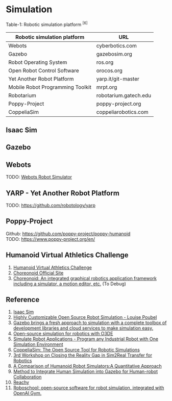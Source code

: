 # Simulation

Table-1: Robotic simulation platform <sup>[6]</sup>

| Robotic simulation platform	| URL |
| -- | -- |
| Webots | cyberbotics.com |
| Gazebo | gazebosim.org |
| Robot Operating System | ros.org |
| Open Robot Control Software | orocos.org |
| Yet Another Robot Platform | yarp.it/git-master |
| Mobile Robot Programming Toolkit | mrpt.org |
| Robotarium | robotarium.gatech.edu |
| Poppy-Project | poppy-project.org |
| CoppeliaSim	| coppeliarobotics.com |

## Isaac Sim

## Gazebo

## Webots
TODO: [Webots Robot Simulator](https://github.com/cyberbotics/webots)

## YARP - Yet Another Robot Platform
TODO: https://github.com/robotology/yarp

## Poppy-Project
Github: https://github.com/poppy-project/poppy-humanoid <br>
TODO: https://www.poppy-project.org/en/

## Humanoid Virtual Athletics Challenge

1. [Humanoid Virtual Athletics Challenge](https://ytazz.github.io/vnoid/)
2. [Choreonoid Official Site](https://www.choreonoid.org/en/)
3. [Choreonoid: An integrated graphical robotics application framework including a simulator, a motion editor, etc.](https://github.com/choreonoid/choreonoid) (To Debug)

## Reference
1. [Isaac Sim](https://docs.omniverse.nvidia.com/isaacsim/latest/index.html#what-is-isaac-sim)
2. [Highly Customizable Open Source Robot Simulation - Louise Poubel](https://www.youtube.com/watch?v=FheYuaMYJHg)
3. [Gazebo brings a fresh approach to simulation with a complete toolbox of development libraries and cloud services to make simulation easy.](https://gazebosim.org/home)
4. [Open-source simulation for robotics with O3DE](https://robotec.ai/open-source-simulatrion-for-robotics-w/)
5. [Simulate Robot Applications - Program any Industrial Robot with One Simulation Environment](https://robodk.com/)
6. [CoppeliaSim: The Open Source Tool for Robotic Simulations](https://www.opensourceforu.com/2021/03/coppeliasim-the-open-source-tool-for-robotic-simulations/)
7. [3rd Workshop on Closing the Reality Gap in Sim2Real Transfer for Robotics](https://sim2real.github.io/)
8. [A Comparison of Humanoid Robot Simulators:A Quantitative Approach](https://arxiv.org/pdf/2008.04627.pdf)
9. [Method to Integrate Human Simulation into Gazebo for Human-robot Collaboration](https://iopscience.iop.org/article/10.1088/1757-899X/825/1/012006)
10. [Reachy](https://www.pollen-robotics.com/)
11. [Roboschool: open-source software for robot simulation, integrated with OpenAI Gym.](https://openai.com/research/roboschool)
